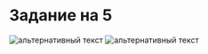 # Задание на 5 


<img src="https://onedrive.live.com/?cid=358B9B48AFF072CC&id=358B9B48AFF072CC%21122147&parId=358B9B48AFF072CC%21122146&o=OneUp" alt="альтернативный текст">

<img src="https://drive.google.com/file/d/1GXYCzNb9CdLsWVOtHiHqujg6hwhEujgp/view" alt="альтернативный текст">

